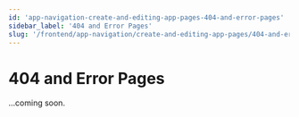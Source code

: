 ```yaml
---
id: 'app-navigation-create-and-editing-app-pages-404-and-error-pages'
sidebar_label: '404 and Error Pages'
slug: '/frontend/app-navigation/create-and-editing-app-pages/404-and-error-pages'
---
```


# 404 and Error Pages

...coming soon.
